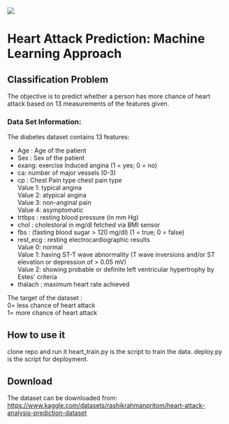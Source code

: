 <img src="https://img.shields.io/badge/Python-FFD43B?style=for-the-badge&logo=python&logoColor=blue" />

# Heart Attack Prediction: Machine Learning Approach

## Classification Problem
The objective is to predict whether a person has more chance of heart attack based on 13 measurements of the features given.


### Data Set Information:

The diabetes dataset contains 13 features:

- Age : Age of the patient
- Sex : Sex of the patient
- exang: exercise induced angina (1 = yes; 0 = no)
- ca: number of major vessels (0-3)
- cp : Chest Pain type chest pain type <br>
Value 1: typical angina <br>
Value 2: atypical angina <br>
Value 3: non-anginal pain <br>
Value 4: asymptomatic <br>
- trtbps : resting blood pressure (in mm Hg)
- chol : cholestoral in mg/dl fetched via BMI sensor
- fbs : (fasting blood sugar > 120 mg/dl) (1 = true; 0 = false)
- rest_ecg : resting electrocardiographic results <br>
Value 0: normal <br>
Value 1: having ST-T wave abnormality (T wave inversions and/or ST elevation or depression of > 0.05 mV) <br>
Value 2: showing probable or definite left ventricular hypertrophy by Estes' criteria <br>
- thalach : maximum heart rate achieved


The target of the dataset :  <br>
0= less chance of heart attack <br>
1= more chance of heart attack


## How to use it
clone repo and run it
heart_train.py is the script to train the data.
deploy.py is the script for deployment.

## Download
The dataset can be downloaded from:
https://www.kaggle.com/datasets/rashikrahmanpritom/heart-attack-analysis-prediction-dataset
